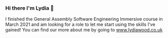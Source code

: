 ### Hi there I'm Lydia 👋

I finished the General Assembly Software Engineering Immersive course in March 2021 and am looking for a role to let me start using the skills I've gained! You can find our more about me by going to <a href="www.lydiawood.co.uk">www.lydiawood.co.uk</a>

<!--
**lydiarrrw/lydiarrrw** is a ✨ _special_ ✨ repository because its `README.md` (this file) appears on your GitHub profile.

Here are some ideas to get you started:

- 🔭 I’m currently working on ...
- 🌱 I’m currently learning ...
- 👯 I’m looking to collaborate on ...
- 🤔 I’m looking for help with ...
- 💬 Ask me about ...
- 📫 How to reach me: ...
- 😄 Pronouns: ...
- ⚡ Fun fact: ...
-->
